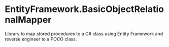 # EntityFramework.BasicObjectRelationalMapper
Library to map stored procedures to a C# class using Entity Framework and reverse engineer to a POCO class.
